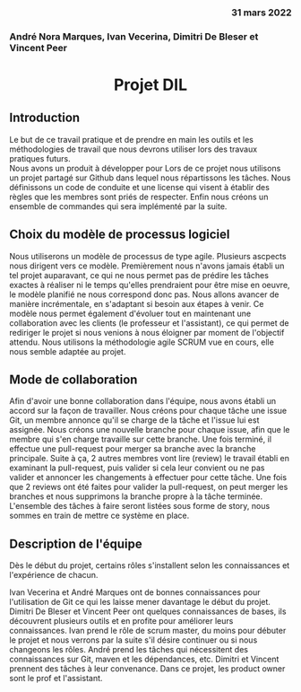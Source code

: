 ### <div align="right"> 31 mars 2022</div>  
### <div align="left">André Nora Marques, Ivan Vecerina, Dimitri De Bleser et Vincent Peer</div>
# <center> Projet DIL<center>


## Introduction
Le but de ce travail pratique et de prendre en main les outils et les méthodologies
de travail que nous devrons utiliser lors des travaux pratiques futurs.  
Nous avons un produit à développer pour 
Lors de ce projet nous utilisons un projet partagé sur Github dans lequel nous
répartissons les tâches. Nous définissons un code de conduite et une license qui
visent à établir des règles que les membres sont priés de respecter. Enfin nous
créons un ensemble de commandes qui sera implémenté par la suite.

## Choix du modèle de processus logiciel
Nous utiliserons un modèle de processus de type agile. 
Plusieurs ascpects nous dirigent vers ce modèle. Premièrement nous n'avons
jamais établi un tel projet auparavant, ce qui ne nous permet pas de prédire
les tâches exactes à réaliser ni le temps qu'elles prendraient pour être mise
en oeuvre, le modèle planifié ne nous correspond donc pas. Nous allons avancer de manière incrémentale, en s'adaptant
si besoin aux étapes à venir.
Ce modèle nous permet également d'évoluer tout en maintenant une collaboration avec les
clients (le professeur et l'assistant), ce qui permet de rediriger le projet si nous venions
à nous éloigner par moment de l'objectif attendu.
Nous utilisons la méthodologie agile SCRUM vue en cours, elle nous semble adaptée au projet.

## Mode de collaboration
Afin d'avoir une bonne collaboration dans l'équipe, nous avons établi un accord sur la
façon de travailler. Nous créons pour chaque tâche une issue Git, un membre annonce
qu'il se charge de la tâche et l'issue lui est assignée. Nous créons une nouvelle branche pour
chaque issue, afin que le membre qui s'en charge travaille sur cette branche. Une fois terminé,
il effectue une pull-request pour merger sa branche avec la branche principale. Suite à ça,
2 autres membres vont lire (review) le travail établi en examinant la pull-request, puis valider 
si cela leur convient ou ne pas valider et annoncer les changements à effectuer pour cette
tâche. Une fois que 2 reviews ont été faites pour valider la pull-request, on peut merger
les branches et nous supprimons la branche propre à la tâche terminée.  
L'ensemble des tâches à faire seront listées sous forme de story, nous sommes en 
train de mettre ce système en place.



## Description de l'équipe

Dès le début du projet, certains rôles s'installent selon les connaissances et l'expérience
de chacun. 

Ivan Vecerina et André Marques ont de bonnes connaissances pour l'utilisation de Git
ce qui les laisse mener davantage le début du projet. Dimitri De Bleser et Vincent  Peer
ont quelques connaissances de bases, ils découvrent plusieurs outils et en profite pour 
améliorer leurs connaissances. 
Ivan prend le rôle de scrum master, du moins pour débuter le projet et nous verrons 
par la suite s'il désire continuer ou si nous changeons les rôles. 
André prend les tâches qui nécessitent des connaissances sur Git, maven et les dépendances, etc.
Dimitri et Vincent prennent des tâches à leur convenance. 
Dans ce projet, les product owner sont le prof et l'assistant.




